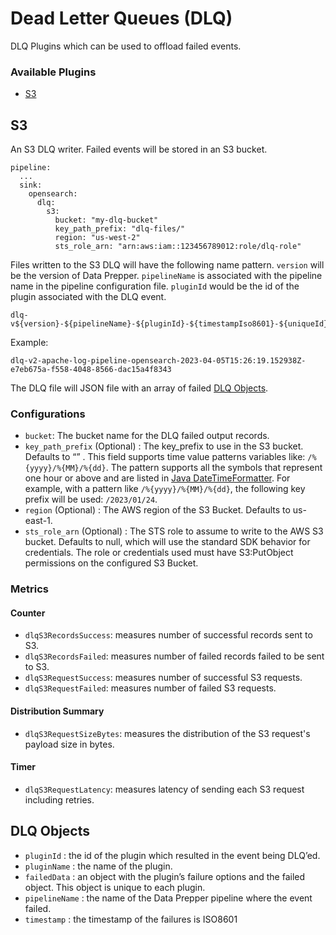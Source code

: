 # Dead Letter Queues (DLQ)

DLQ Plugins which can be used to offload failed events.

### Available Plugins

* [S3](#S3) 

## S3

An S3 DLQ writer. Failed events will be stored in an S3 bucket.

```
pipeline:
  ...
  sink:
    opensearch:
      dlq:
        s3:
          bucket: "my-dlq-bucket"
          key_path_prefix: "dlq-files/"
          region: "us-west-2"
          sts_role_arn: "arn:aws:iam::123456789012:role/dlq-role"
```

Files written to the S3 DLQ will have the following name pattern. `version` will be the version of Data Prepper. 
`pipelineName` is associated with the pipeline name in the pipeline configuration file. `pluginId` would be the id of the
plugin associated with the DLQ event.

```
dlq-v${version}-${pipelineName}-${pluginId}-${timestampIso8601}-${uniqueId}
```
Example:

```
dlq-v2-apache-log-pipeline-opensearch-2023-04-05T15:26:19.152938Z-e7eb675a-f558-4048-8566-dac15a4f8343
```

The DLQ file will JSON file with an array of failed [DLQ Objects](#DLQ-Objects).

### Configurations

* `bucket`: The bucket name for the DLQ failed output records.
* `key_path_prefix` (Optional) : The key_prefix to use in the S3 bucket.  Defaults to “” . This field supports time value patterns variables like: `/%{yyyy}/%{MM}/%{dd}`. The pattern supports all the symbols that represent one hour or above and are listed in [Java DateTimeFormatter](https://docs.oracle.com/javase/8/docs/api/java/time/format/DateTimeFormatter.html). For example, with a pattern like `/%{yyyy}/%{MM}/%{dd}`, the following key prefix will be used: `/2023/01/24`.
* `region` (Optional) : The AWS region of the S3 Bucket. Defaults to us-east-1.
* `sts_role_arn` (Optional) : The STS role to assume to write to the AWS S3 bucket. Defaults to null, which will use the standard SDK behavior for credentials. The role or credentials used must have S3:PutObject permissions on the configured S3 Bucket.

### Metrics

#### Counter

- `dlqS3RecordsSuccess`: measures number of successful records sent to S3.
- `dlqS3RecordsFailed`: measures number of failed records failed to be sent to S3.
- `dlqS3RequestSuccess`: measures number of successful S3 requests.
- `dlqS3RequestFailed`: measures number of failed S3 requests.

#### Distribution Summary

- `dlqS3RequestSizeBytes`: measures the distribution of the S3 request's payload size in bytes.

#### Timer

- `dlqS3RequestLatency`: measures latency of sending each S3 request including retries.

## DLQ Objects

* `pluginId` : the id of the plugin which resulted in the event being DLQ’ed.
* `pluginName` : the name of the plugin.
* `failedData` : an object with the plugin’s failure options and the failed object. This object is unique to each plugin.
* `pipelineName` : the name of the Data Prepper pipeline where the event failed.
* `timestamp` : the timestamp of the failures is ISO8601
